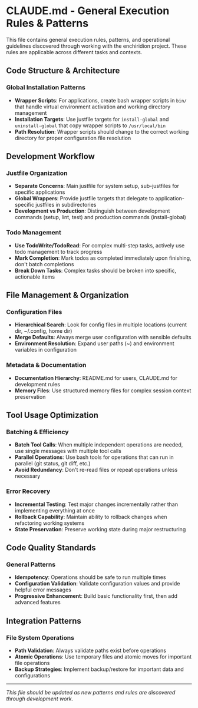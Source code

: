 # CLAUDE.md - General Execution Rules & Patterns

This file contains general execution rules, patterns, and operational guidelines discovered through working with the enchiridion project. These rules are applicable across different tasks and contexts.

## Code Structure & Architecture

### Global Installation Patterns
- **Wrapper Scripts**: For applications, create bash wrapper scripts in `bin/` that handle virtual environment activation and working directory management
- **Installation Targets**: Use justfile targets for `install-global` and `uninstall-global` that copy wrapper scripts to `/usr/local/bin`
- **Path Resolution**: Wrapper scripts should change to the correct working directory for proper configuration file resolution

## Development Workflow

### Justfile Organization
- **Separate Concerns**: Main justfile for system setup, sub-justfiles for specific applications
- **Global Wrappers**: Provide justfile targets that delegate to application-specific justfiles in subdirectories
- **Development vs Production**: Distinguish between development commands (setup, lint, test) and production commands (install-global)

### Todo Management
- **Use TodoWrite/TodoRead**: For complex multi-step tasks, actively use todo management to track progress
- **Mark Completion**: Mark todos as completed immediately upon finishing, don't batch completions
- **Break Down Tasks**: Complex tasks should be broken into specific, actionable items

## File Management & Organization

### Configuration Files
- **Hierarchical Search**: Look for config files in multiple locations (current dir, ~/.config, home dir)
- **Merge Defaults**: Always merge user configuration with sensible defaults
- **Environment Resolution**: Expand user paths (~) and environment variables in configuration

### Metadata & Documentation
- **Documentation Hierarchy**: README.md for users, CLAUDE.md for development rules
- **Memory Files**: Use structured memory files for complex session context preservation

## Tool Usage Optimization

### Batching & Efficiency
- **Batch Tool Calls**: When multiple independent operations are needed, use single messages with multiple tool calls
- **Parallel Operations**: Use bash tools for operations that can run in parallel (git status, git diff, etc.)
- **Avoid Redundancy**: Don't re-read files or repeat operations unless necessary

### Error Recovery
- **Incremental Testing**: Test major changes incrementally rather than implementing everything at once
- **Rollback Capability**: Maintain ability to rollback changes when refactoring working systems
- **State Preservation**: Preserve working state during major restructuring

## Code Quality Standards

### General Patterns
- **Idempotency**: Operations should be safe to run multiple times
- **Configuration Validation**: Validate configuration values and provide helpful error messages
- **Progressive Enhancement**: Build basic functionality first, then add advanced features

## Integration Patterns

### File System Operations
- **Path Validation**: Always validate paths exist before operations
- **Atomic Operations**: Use temporary files and atomic moves for important file operations
- **Backup Strategies**: Implement backup/restore for important data and configurations

---

*This file should be updated as new patterns and rules are discovered through development work.*